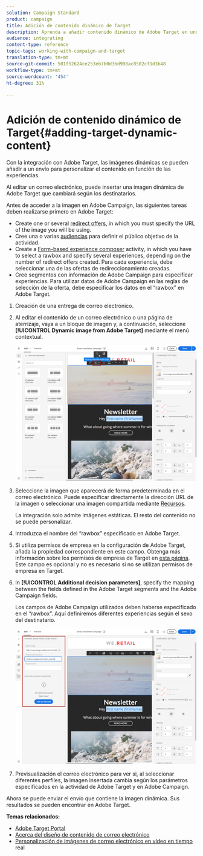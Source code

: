 ```yaml
---
solution: Campaign Standard
product: campaign
title: Adición de contenido dinámico de Target
description: Aprenda a añadir contenido dinámico de Adobe Target en uno de sus envíos de Adobe Campaign.
audience: integrating
content-type: reference
topic-tags: working-with-campaign-and-target
translation-type: tm+mt
source-git-commit: 501f52624ce253eb7b0d36d908ac8502cf1d3b48
workflow-type: tm+mt
source-wordcount: '454'
ht-degree: 31%

---
```



# Adición de contenido dinámico de Target{#adding-target-dynamic-content}

Con la integración con Adobe Target, las imágenes dinámicas se pueden añadir a un envío para personalizar el contenido en función de las experiencias.

Al editar un correo electrónico, puede insertar una imagen dinámica de Adobe Target que cambiará según los destinatarios.

Antes de acceder a la imagen en Adobe Campaign, las siguientes tareas deben realizarse primero en Adobe Target:

* Create one or several [redirect offers](https://docs.adobe.com/content/help/en/target/using/experiences/offers/offer-redirect.html), in which you must specify the URL of the image you will be using.
* Cree una o varias [audiencias](https://docs.adobe.com/content/help/en/target/using/audiences/create-audiences/audiences.html) para definir el público objetivo de la actividad.
* Create a [Form-based experience composer](https://docs.adobe.com/content/help/en/target/using/experiences/form-experience-composer.html) activity, in which you have to select a rawbox and specify several experiences, depending on the number of redirect offers created. Para cada experiencia, debe seleccionar una de las ofertas de redireccionamiento creadas.
* Cree segmentos con información de Adobe Campaign para especificar experiencias. Para utilizar datos de Adobe Campaign en las reglas de selección de la oferta, debe especificar los datos en el “rawbox” en Adobe Target.

1. Creación de una entrega de correo electrónico.
1. Al editar el contenido de un correo electrónico o una página de aterrizaje, vaya a un bloque de imagen y, a continuación, seleccione **[!UICONTROL Dynamic image from Adobe Target]** mediante el menú contextual.

   ![](assets/tar_insert_dynamic_image.png)

1. Seleccione la imagen que aparecerá de forma predeterminada en el correo electrónico. Puede especificar directamente la dirección URL de la imagen o seleccionar una imagen compartida mediante [Recursos](../../integrating/using/working-with-campaign-and-assets-core-service.md).

   La integración solo admite imágenes estáticas. El resto del contenido no se puede personalizar.

1. Introduzca el nombre del “rawbox” especificado en Adobe Target.
1. Si utiliza permisos de empresa en la configuración de Adobe Target, añada la propiedad correspondiente en este campo. Obtenga más información sobre los permisos de empresa de Target en [esta página](https://docs.adobe.com/content/help/es-ES/target/using/administer/manage-users/enterprise/properties-overview.html). Este campo es opcional y no es necesario si no se utilizan permisos de empresa en Target.
1. In **[!UICONTROL Additional decision parameters]**, specify the mapping between the fields defined in the Adobe Target segments and the Adobe Campaign fields.

   Los campos de Adobe Campaign utilizados deben haberse especificado en el “rawbox”. Aquí definiremos diferentes experiencias según el sexo del destinatario.

   ![](assets/tar_additional_decisionning_parameters.png)

1. Previsualización el correo electrónico para ver si, al seleccionar diferentes perfiles, la imagen insertada cambia según los parámetros especificados en la actividad de Adobe Target y en Adobe Campaign.

Ahora se puede enviar el envío que contiene la imagen dinámica. Sus resultados se pueden encontrar en Adobe Target.

**Temas relacionados:**

* [Adobe Target Portal](https://docs.adobe.com/content/help/es-ES/target/using/integrate/campaign-and-target.html)
* [Acerca del diseño de contenido de correo electrónico](../../designing/using/designing-content-in-adobe-campaign.md)
* [Personalización de imágenes de correo electrónico en vídeo en tiempo](https://helpx.adobe.com/es/marketing-cloud/how-to/email-marketing.html) real

